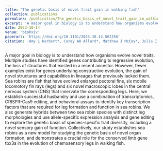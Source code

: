 ```yaml
---
title: "The genetic basis of novel trait gain in walking fish"
collection: publications
permalink: /publication/The_genetic_basis_of_novel_trait_gain_in_walking_fish_101423
excerpt: 'A major goal in biology is to understand how organisms evolve novel traits. Multiple studies have identified genes contributing to regressive evolution, the loss of structures that existed in a recent ancestor. However, fewer examples exist for genes underlying constructive evolution, the gain of novel structures and capabilities in lineages that previously lacked them. Sea robins are fish that have evolved enlarged pectoral fins, six mobile locomotory fin rays (legs) and six novel macroscopic lobes in the central nervous system (CNS) that innervate the corresponding legs. Here, we establish successful husbandry and use a combination of transcriptomics, CRISPR-Cas9 editing, and behavioral assays to identify key transcription factors that are required for leg formation and function in sea robins. We also generate hybrids between two sea robin species with distinct leg morphologies and use allele-specific expression analysis and gene editing to explore the genetic basis of species-specific trait diversity, including a novel sensory gain of function. Collectively, our study establishes sea robins as a new model for studying the genetic basis of novel organ formation, and demonstrates a crucial role for the conserved limb gene tbx3a in the evolution of chemosensory legs in walking fish.'
date: 2023-10-14
venue: 'bioRxiv'
paperurl: 'https://doi.org/10.1101/2023.10.14.562356'
citation: 'Amy L Herbert*, Corey AH Allard*, Matthew J McCoy*, Julia I Wucherpfennig, Stephanie P Krueger, Heidi I Chen, Allex N Gourlay, Kohle D Jackson, Lisa A Abbo, Scott H Bennett, Joshua D Sears, Andrew L Rhyne, Nicholas W Bellono#, David M Kingsley# (2023). &quot;The genetic basis of novel trait gain in walking fish.&quot; <i>bioRxiv</i>'
---
```

A major goal in biology is to understand how organisms evolve novel traits. Multiple studies have identified genes contributing to regressive evolution, the loss of structures that existed in a recent ancestor. However, fewer examples exist for genes underlying constructive evolution, the gain of novel structures and capabilities in lineages that previously lacked them. Sea robins are fish that have evolved enlarged pectoral fins, six mobile locomotory fin rays (legs) and six novel macroscopic lobes in the central nervous system (CNS) that innervate the corresponding legs. Here, we establish successful husbandry and use a combination of transcriptomics, CRISPR-Cas9 editing, and behavioral assays to identify key transcription factors that are required for leg formation and function in sea robins. We also generate hybrids between two sea robin species with distinct leg morphologies and use allele-specific expression analysis and gene editing to explore the genetic basis of species-specific trait diversity, including a novel sensory gain of function. Collectively, our study establishes sea robins as a new model for studying the genetic basis of novel organ formation, and demonstrates a crucial role for the conserved limb gene tbx3a in the evolution of chemosensory legs in walking fish.
